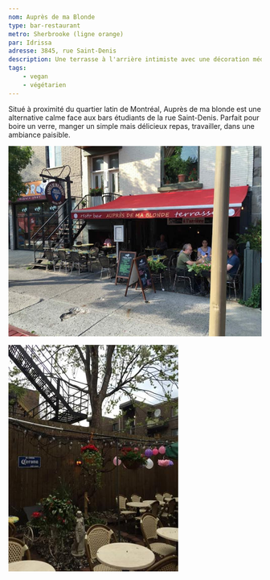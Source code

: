 ```yaml
---
nom: Auprès de ma Blonde
type: bar-restaurant
metro: Sherbrooke (ligne orange)
par: Idrissa
adresse: 3845, rue Saint-Denis
description: Une terrasse à l'arrière intimiste avec une décoration méditerranéenne, des options véganes et végétariennes. Bonne sélection de boissons (alcoolisées ou non), petits prix.
tags:
    - vegan
    - végétarien
---
```


Situé à proximité du quartier latin de Montréal, Auprès de ma blonde est une alternative calme face aux bars étudiants de la rue Saint-Denis. Parfait pour boire un verre, manger un simple mais délicieux repas, travailler, dans une ambiance paisible.

![Aupres de ma blonde](./media/aupres-de-ma-blonde.jpg)

![Aupres de ma blonde](./media/aupres-de-ma-blonde-2.jpg)

